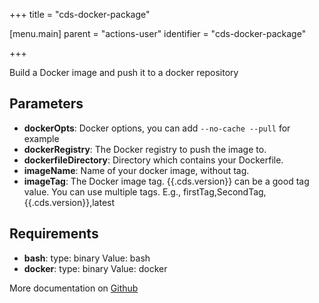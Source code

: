 +++
title = "cds-docker-package"

[menu.main]
parent = "actions-user"
identifier = "cds-docker-package"

+++

Build a Docker image and push it to a docker repository

## Parameters

* **dockerOpts**: Docker options, you can add `--no-cache --pull` for example
* **dockerRegistry**: The Docker registry to push the image to.
* **dockerfileDirectory**: Directory which contains your Dockerfile.
* **imageName**: Name of your docker image, without tag.
* **imageTag**: The Docker image tag. {{.cds.version}} can be a good tag value. You can use multiple tags. E.g., firstTag,SecondTag,{{.cds.version}},latest

## Requirements

* **bash**: type: binary Value: bash
* **docker**: type: binary Value: docker


More documentation on [Github](https://github.com/ovh/cds/tree/master/contrib/actions/cds-docker-package.hcl)
